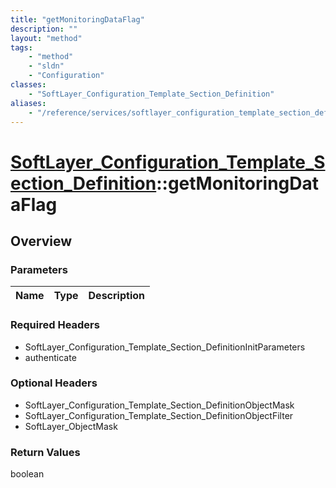 ```yaml
---
title: "getMonitoringDataFlag"
description: ""
layout: "method"
tags:
    - "method"
    - "sldn"
    - "Configuration"
classes:
    - "SoftLayer_Configuration_Template_Section_Definition"
aliases:
    - "/reference/services/softlayer_configuration_template_section_definition/getMonitoringDataFlag"
---
```

# [SoftLayer_Configuration_Template_Section_Definition](/reference/services/SoftLayer_Configuration_Template_Section_Definition)::getMonitoringDataFlag




## Overview 


### Parameters 
|Name | Type | Description |
| --- | --- | --- |


### Required Headers
* SoftLayer_Configuration_Template_Section_DefinitionInitParameters
* authenticate

### Optional Headers
* SoftLayer_Configuration_Template_Section_DefinitionObjectMask
* SoftLayer_Configuration_Template_Section_DefinitionObjectFilter
* SoftLayer_ObjectMask

### Return Values
boolean

